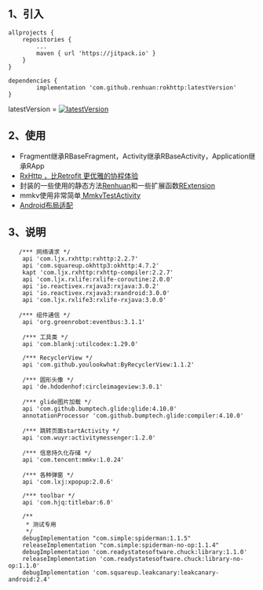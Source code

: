 ## 1、引入

	allprojects {
		repositories {
			...
			maven { url 'https://jitpack.io' }
		}
	}

	dependencies {
	        implementation 'com.github.renhuan:rokhttp:latestVersion'
	}

  latestVersion = [![latestVersion](https://jitpack.io/v/renhuan2015/rokhttp.svg)](https://jitpack.io/#renhuan2015/rokhttp)

## 2、使用

- Fragment继承RBaseFragment，Activity继承RBaseActivity，Application继承RApp
- [RxHttp ，比Retrofit 更优雅的协程体验]( https://juejin.im/post/6844904100090347528#heading-16 )
- 封装的一些使用的静态方法[Renhuan]( https://github.com/renhuan/rokhttp/blob/master/okhttplib/src/main/java/com/renhuan/okhttplib/utils/Renhuan.kt )和一些扩展函数[RExtension]( https://github.com/renhuan/rokhttp/blob/master/okhttplib/src/main/java/com/renhuan/okhttplib/utils/RExtension.kt )
- mmkv使用非常简单[ MmkvTestActivity]( https://github.com/renhuan/rokhttp/blob/master/app/src/main/java/com/renhuan/administrator/myokhttp/MmkvTestActivity.kt )
- [Android布局适配]( https://juejin.im/post/6844903942812516360 )

## 3、说明

       /*** 网络请求 */
        api 'com.ljx.rxhttp:rxhttp:2.2.7'
        api 'com.squareup.okhttp3:okhttp:4.7.2'
        kapt 'com.ljx.rxhttp:rxhttp-compiler:2.2.7'
        api 'com.ljx.rxlife:rxlife-coroutine:2.0.0'
        api 'io.reactivex.rxjava3:rxjava:3.0.2'
        api 'io.reactivex.rxjava3:rxandroid:3.0.0'
        api 'com.ljx.rxlife3:rxlife-rxjava:3.0.0'

       /*** 组件通信 */
        api 'org.greenrobot:eventbus:3.1.1'

        /*** 工具类 */
        api 'com.blankj:utilcodex:1.29.0'

        /*** RecyclerView */
        api 'com.github.youlookwhat:ByRecyclerView:1.1.2'

        /*** 圆形头像 */
        api 'de.hdodenhof:circleimageview:3.0.1'

        /*** glide图片加载 */
        api 'com.github.bumptech.glide:glide:4.10.0'
        annotationProcessor 'com.github.bumptech.glide:compiler:4.10.0'

        /*** 跳转页面startActivity */
        api 'com.wuyr:activitymessenger:1.2.0'

        /*** 信息持久化存储 */
        api 'com.tencent:mmkv:1.0.24'

        /*** 各种弹窗 */
        api 'com.lxj:xpopup:2.0.6'

        /*** toolbar */
        api 'com.hjq:titlebar:6.0'

        /**
         * 测试专用
         */
        debugImplementation "com.simple:spiderman:1.1.5"
        releaseImplementation "com.simple:spiderman-no-op:1.1.4"
        debugImplementation 'com.readystatesoftware.chuck:library:1.1.0'
        releaseImplementation 'com.readystatesoftware.chuck:library-no-op:1.1.0'
        debugImplementation 'com.squareup.leakcanary:leakcanary-android:2.4'
